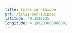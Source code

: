 ```yaml
---
title: Isles-sur-Suippe
url: /isles-sur-suippe/
latitude: 49.3548635
longitude: 4.199203000000001
---
```

